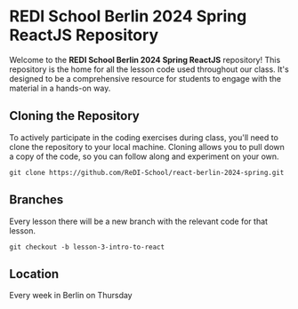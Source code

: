 # REDI School Berlin 2024 Spring ReactJS Repository

Welcome to the **REDI School Berlin 2024 Spring ReactJS** repository! This repository is the home for all the lesson code used throughout our class. It's designed to be a comprehensive resource for students to engage with the material in a hands-on way.

## Cloning the Repository

To actively participate in the coding exercises during class, you'll need to clone the repository to your local machine. Cloning allows you to pull down a copy of the code, so you can follow along and experiment on your own.

```
git clone https://github.com/ReDI-School/react-berlin-2024-spring.git
```

## Branches
Every lesson there will be a new branch with the relevant code for that lesson.

```
git checkout -b lesson-3-intro-to-react
```

## Location
Every week in Berlin on Thursday
